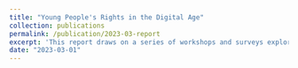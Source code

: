 ```yaml
---
title: "Young People's Rights in the Digital Age"
collection: publications
permalink: /publication/2023-03-report
excerpt: 'This report draws on a series of workshops and surveys exploring young people's privacy in particular, held in December 2022, funded by the Internet Society Foundation. The aim is to raise interesting and challenging questions about the digital future of Antigua and Barbuda, and points to a few potential answers and ideas for solutions too.'
date: "2023-03-01"
---
```

